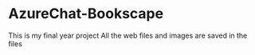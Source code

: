 # AzureChat-Bookscape
This is my final year project
All the web files and images are saved in the files
